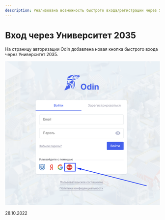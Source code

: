 ```yaml
---
description: Реализована возможность быстрого входа/регистрации через Университет 2035
---
```


# Вход через Университет 2035

На страницу авторизации Odin добавлена новая кнопка быстрого входа через Университет 2035.

![](<../../.gitbook/assets/image (5) (3) (2).png>)

28.10.2022
